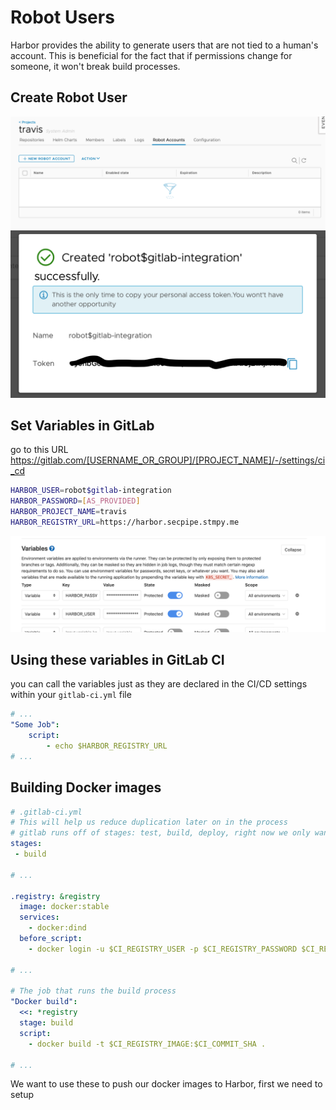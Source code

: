 # Robot Users

Harbor provides the ability to generate users that are not tied to a human's account. This is beneficial for the fact that if permissions change for someone, it won't break build processes.

## Create Robot User

![Create Robot User](images/create_robot_account.png)
![Robot User Credentials](images/robot_user.png)

## Set Variables in GitLab

go to this URL https://gitlab.com/[USERNAME_OR_GROUP]/[PROJECT_NAME]/-/settings/ci_cd

```sh
HARBOR_USER=robot$gitlab-integration
HARBOR_PASSWORD=[AS_PROVIDED]
HARBOR_PROJECT_NAME=travis
HARBOR_REGISTRY_URL=https://harbor.secpipe.stmpy.me
```

![Setting variables in GitLab](images/set_variables_in_gitlab.png)

## Using these variables in GitLab CI

you can call the variables just as they are declared in the CI/CD settings within your `gitlab-ci.yml` file

```yaml
# ...
"Some Job":
    script:
        - echo $HARBOR_REGISTRY_URL
# ...
```

## Building Docker images

```yaml
# .gitlab-ci.yml
# This will help us reduce duplication later on in the process
# gitlab runs off of stages: test, build, deploy, right now we only want to build
stages:
 - build

# ...

.registry: &registry
  image: docker:stable
  services:
    - docker:dind
  before_script:
    - docker login -u $CI_REGISTRY_USER -p $CI_REGISTRY_PASSWORD $CI_REGISTRY

# ...

# The job that runs the build process
"Docker build":
  <<: *registry
  stage: build
  script:
    - docker build -t $CI_REGISTRY_IMAGE:$CI_COMMIT_SHA .

# ...
```

We want to use these to push our docker images to Harbor, first we need to setup